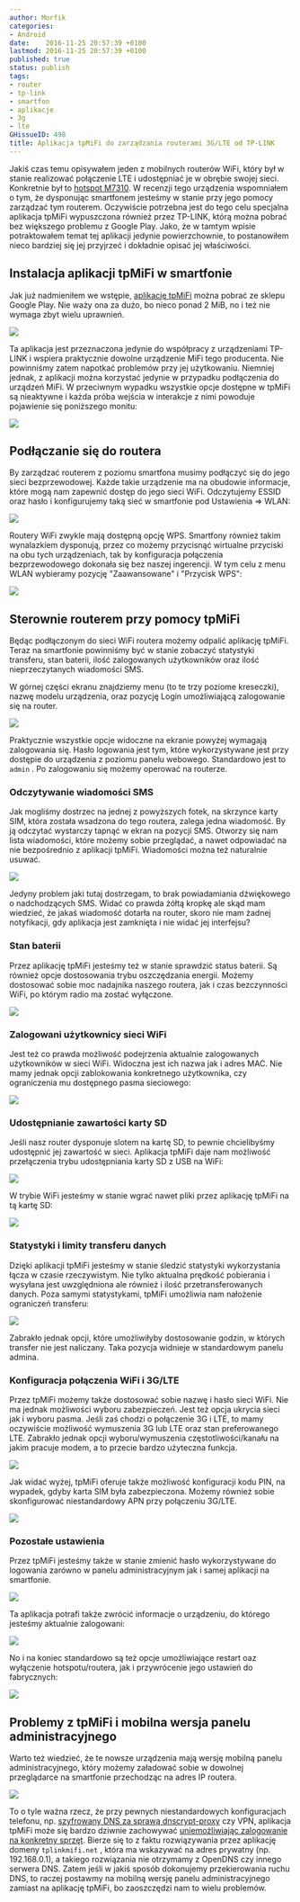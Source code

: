 ```yaml
---
author: Morfik
categories:
- Android
date:    2016-11-25 20:57:39 +0100
lastmod: 2016-11-25 20:57:39 +0100
published: true
status: publish
tags:
- router
- tp-link
- smartfon
- aplikacje
- 3g
- lte
GHissueID: 498
title: Aplikacja tpMiFi do zarządzania routerami 3G/LTE od TP-LINK
---
```


Jakiś czas temu opisywałem jeden z mobilnych routerów WiFi, który był w stanie realizować połączenie
LTE i udostępniać je w obrębie swojej sieci. Konkretnie był to [hotspot M7310][1]. W recenzji
tego urządzenia wspomniałem o tym, że dysponując smartfonem jesteśmy w stanie przy jego pomocy
zarządzać tym routerem. Oczywiście potrzebna jest do tego celu specjalna aplikacja tpMiFi
wypuszczona również przez TP-LINK, którą można pobrać bez większego problemu z Google Play. Jako, że
w tamtym wpisie potraktowałem temat tej aplikacji jedynie powierzchownie, to postanowiłem nieco
bardziej się jej przyjrzeć i dokładnie opisać jej właściwości.

<!--more-->
## Instalacja aplikacji tpMiFi w smartfonie

Jak już nadmieniłem we wstępie, [aplikację tpMiFi][2] można pobrać ze sklepu Google Play. Nie waży
ona za dużo, bo nieco ponad 2 MiB, no i też nie wymaga zbyt wielu uprawnień.

![](/img/2016/11/001.tpmifi-tp-link-android-smartfon-instalacja-aplikacji.png#huge)

Ta aplikacja jest przeznaczona jedynie do współpracy z urządzeniami TP-LINK i wspiera praktycznie
dowolne urządzenie MiFi tego producenta. Nie powinniśmy zatem napotkać problemów przy jej
użytkowaniu. Niemniej jednak, z aplikacji można korzystać jedynie w przypadku podłączenia do
urządzeń MiFi. W przeciwnym wypadku wszystkie opcje dostępne w tpMiFi są nieaktywne i każda próba
wejścia w interakcje z nimi powoduje pojawienie się poniższego monitu:

![](/img/2016/11/002.tpmifi-tp-link-android-smartfon-brak-polaczenia.png#medium)

## Podłączanie się do routera

By zarządzać routerem z poziomu smartfona musimy podłączyć się do jego sieci bezprzewodowej. Każde
takie urządzenie ma na obudowie informacje, które mogą nam zapewnić dostęp do jego sieci WiFi.
Odczytujemy ESSID oraz hasło i konfigurujemy taką sieć w smartfonie pod Ustawienia => WLAN:

![](/img/2016/11/003.tpmifi-tp-link-android-smartfon-podlaczanie-hotspot.png#big)

Routery WiFi zwykle mają dostępną opcję WPS. Smartfony również takim wynalazkiem dysponują, przez co
możemy przycisnąć wirtualne przyciski na obu tych urządzeniach, tak by konfiguracja połączenia
bezprzewodowego dokonała się bez naszej ingerencji. W tym celu z menu WLAN wybieramy pozycję
"Zaawansowane" i "Przycisk WPS":

![](/img/2016/11/004.tpmifi-tp-link-android-smartfon-parowanie-wps.png#huge)

## Sterownie routerem przy pomocy tpMiFi

Będąc podłączonym do sieci WiFi routera możemy odpalić aplikację tpMiFi. Teraz na smartfonie
powinniśmy być w stanie zobaczyć statystyki transferu, stan baterii, ilość zalogowanych
użytkowników oraz ilość nieprzeczytanych wiadomości SMS.

W górnej części ekranu znajdziemy menu (to te trzy poziome kreseczki), nazwę modelu urządzenia, oraz
pozycję Login umożliwiającą zalogowanie się na router.

![](/img/2016/11/005.tpmifi-tp-link-android-smartfon-menu-aplikacji.png#huge)

Praktycznie wszystkie opcje widoczne na ekranie powyżej wymagają zalogowania się. Hasło logowania
jest tym, które wykorzystywane jest przy dostępie do urządzenia z poziomu panelu webowego.
Standardowo jest to `admin` . Po zalogowaniu się możemy operować na routerze.

### Odczytywanie wiadomości SMS

Jak mogliśmy dostrzec na jednej z powyższych fotek, na skrzynce karty SIM, która została wsadzona do
tego routera, zalega jedna wiadomość. By ją odczytać wystarczy tapnąć w ekran na pozycji SMS.
Otworzy się nam lista wiadomości, które możemy sobie przeglądać, a nawet odpowiadać na nie
bezpośrednio z aplikacji tpMiFi. Wiadomości można też naturalnie usuwać.

![](/img/2016/11/006.tpmifi-tp-link-android-smartfon-sms.png#huge)

Jedyny problem jaki tutaj dostrzegam, to brak powiadamiania dźwiękowego o nadchodzących SMS. Widać
co prawda żółtą kropkę ale skąd mam wiedzieć, że jakaś wiadomość dotarła na router, skoro nie mam
żadnej notyfikacji, gdy aplikacja jest zamknięta i nie widać jej interfejsu?

### Stan baterii

Przez aplikację tpMiFi jesteśmy też w stanie sprawdzić status baterii. Są również opcje dostosowania
trybu oszczędzania energii. Możemy dostosować sobie moc nadajnika naszego routera, jak i czas
bezczynności WiFi, po którym radio ma zostać wyłączone.

![](/img/2016/11/007.tpmifi-tp-link-android-smartfon-bateria.png#medium)

### Zalogowani użytkownicy sieci WiFi

Jest też co prawda możliwość podejrzenia aktualnie zalogowanych użytkowników w sieci WiFi. Widoczna
jest ich nazwa jak i adres MAC. Nie mamy jednak opcji zablokowania konkretnego użytkownika, czy
ograniczenia mu dostępnego pasma sieciowego:

![](/img/2016/11/008.tpmifi-tp-link-android-smartfon-klienci-wifi.png#medium)

### Udostępnianie zawartości karty SD

Jeśli nasz router dysponuje slotem na kartę SD, to pewnie chcielibyśmy udostępnić jej zawartość w
sieci. Aplikacja tpMiFi daje nam możliwość przełączenia trybu udostępniania karty SD z USB na WiFi:

![](/img/2016/11/009.tpmifi-tp-link-android-smartfon-karta-sd.png#big)

W trybie WiFi jesteśmy w stanie wgrać nawet pliki przez aplikację tpMiFi na tą kartę SD:

![](/img/2016/11/010.tpmifi-tp-link-android-smartfon-karta-sd-pliki.png#big)

### Statystyki i limity transferu danych

Dzięki aplikacji tpMiFi jesteśmy w stanie śledzić statystyki wykorzystania łącza w czasie
rzeczywistym. Nie tylko aktualna prędkość pobierania i wysyłana jest uwzględniona ale również i
ilość przetransferowanych danych. Poza samymi statystykami, tpMiFi umożliwia nam nałożenie
ograniczeń transferu:

![](/img/2016/11/011.tpmifi-tp-link-android-smartfon-transfer-statystyki.png#big)

Zabrakło jednak opcji, które umożliwiłyby dostosowanie godzin, w których transfer nie jest
naliczany. Taka pozycja widnieje w standardowym panelu admina.

### Konfiguracja połączenia WiFi i 3G/LTE

Przez tpMiFi możemy także dostosować sobie nazwę i hasło sieci WiFi. Nie ma jednak możliwości wyboru
zabezpieczeń. Jest też opcja ukrycia sieci jak i wyboru pasma. Jeśli zaś chodzi o połączenie 3G i
LTE, to mamy oczywiście możliwość wymuszenia 3G lub LTE oraz stan preferowanego LTE. Zabrakło jednak
opcji wyboru/wymuszenia częstotliwości/kanału na jakim pracuje modem, a to przecie bardzo użyteczna
funkcja.

![](/img/2016/11/012.tpmifi-tp-link-android-smartfon-siec-wifi-lte-3g.png#big)

Jak widać wyżej, tpMiFi oferuje także możliwość konfiguracji kodu PIN, na wypadek, gdyby karta SIM
była zabezpieczona. Możemy również sobie skonfigurować niestandardowy APN przy połączeniu 3G/LTE.

![](/img/2016/11/013.tpmifi-tp-link-android-smartfon-pin-apn.png#big)

### Pozostałe ustawienia

Przez tpMiFi jesteśmy także w stanie zmienić hasło wykorzystywane do logowania zarówno w panelu
administracyjnym jak i samej aplikacji na smartfonie.

![](/img/2016/11/014.tpmifi-tp-link-android-smartfon-haslo.png#big)

Ta aplikacja potrafi także zwrócić informacje o urządzeniu, do którego jesteśmy aktualnie
zalogowani:

![](/img/2016/11/015.tpmifi-tp-link-android-smartfon-informacje-router.png#medium)

No i na koniec standardowo są też opcje umożliwiające restart oaz wyłączenie hotspotu/routera, jak i
przywrócenie jego ustawień do fabrycznych:

![](/img/2016/11/016.tpmifi-tp-link-android-smartfon-reboot-poweroff.png#medium)

## Problemy z tpMiFi i mobilna wersja panelu administracyjnego

Warto też wiedzieć, że te nowsze urządzenia mają wersję mobilną panelu administracyjnego, który
możemy załadować sobie w dowolnej przeglądarce na smartfonie przechodząc na adres IP routera.

![](/img/2016/11/017.tpmifi-tp-link-android-smartfon-panel-admina-mobilny.png#huge)

To o tyle ważna rzecz, że przy pewnych niestandardowych konfiguracjach telefonu, np. [szyfrowany DNS
za sprawą dnscrypt-proxy][3] czy VPN, aplikacja tpMiFi może się bardzo dziwnie
zachowywać [uniemożliwiając zalogowanie na konkretny sprzęt][4]. Bierze się to z faktu rozwiązywania
przez aplikację domeny `tplinkmifi.net` , która ma wskazywać na adres prywatny (np. 192.168.0.1), a
takiego rozwiązania nie otrzymamy z OpenDNS czy innego serwera DNS. Zatem jeśli w jakiś sposób
dokonujemy przekierowania ruchu DNS, to raczej postawmy na mobilną wersję panelu administracyjnego
zamiast na aplikację tpMiFi, bo zaoszczędzi nam to wielu problemów.


[1]: /post/recenzja-przenosny-router-lte3g-mifi-m7310-od-tp-link/
[2]: https://play.google.com/store/apps/details?id=com.tplink.tpmifi
[3]: /post/jak-zaszyfrowac-zapytania-dns-na-smartfonie-dnscrypt-proxy/
[4]: http://tplink-forum.pl/index.php?/topic/5485-popsu%C5%82em-aplikacj%C4%99-tpmifi/#comment-46863
